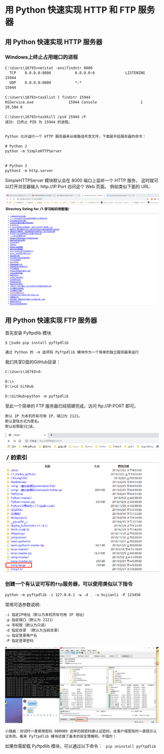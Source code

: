 # 用 Python 快速实现 HTTP 和 FTP 服务器

## 用 Python 快速实现 HTTP 服务器

### Windows上终止占用端口的进程
``` 
C:\Users\18793>netstat -ano|findstr 8000
  TCP    0.0.0.0:8000           0.0.0.0:0              LISTENING       15944
  UDP    0.0.0.0:8000           *:*                                    15944

C:\Users\18793>tasklist | findstr 15944
KGService.exe                15944 Console                    1     20,584 K

C:\Users\18793>taskkill /pid 15944 /F
成功: 已终止 PID 为 15944 的进程。
```


```

Python 允许运行一个 HTTP 服务器来从根路径共享文件，下面是开启服务器的命令：

# Python 2
python -m SimpleHTTPServer


# Python 3
python3 -m http.server

```
SimpleHTTPServer 模块默认会在 8000 端口上监听一个 HTTP 服务，
这时就可以打开浏览器输入 http://IP:Port 访问这个 Web 页面。
例如类似下面的 URL:

![](../../_static/http_server.PNG)



## 用 Python 快速实现 FTP 服务器
首先安装 Pyftpdlib 模块

```
$ sudo pip install pyftpdlib
```

`通过 Python 的 -m 选项将 Pyftpdlib 模块作为一个简单的独立服务器来运行`

我们共享D盘的GitHub目录：

``` 
C:\Users\18793>d:

D:\>
D:\>cd GitHub

D:\GitHub>python -m pyftpdlib
```
至此一个简单的 FTP 服务器已经搭建完成，访问 ftp://IP:PORT 即可。
``` 
默认 IP 为本机所有可用 IP，端口为 2121。
默认登陆方式为匿名。
默认权限是只读。

```
![](../../_static/python-ftp-server001.png)


### 创建一个有认证可写的`ftp`服务器，可以使用类似以下指令
``` 
python -m pyftpdlib -i 127.0.0.1 -w -d . -u hujianli -P 123456
```
常用可选参数说明:

``` 
-i 指定IP地址（默认为本机所有可用 IP 地址）
-p 指定端口（默认为 2121）
-w 写权限（默认为只读）
-d 指定目录 （默认为当前目录）
-u 指定登录用户名
-P 指定登录密码

```
![](../../_static/python-ftp000003.png)


`小插曲：测试时一直使用密码 000000 这样的弱密码做认证密码，在客户端登陆时一直提示认证失败。看来 Pyftpdlib 模块还做了基本的安全策略哟，不错的！`

如果你需卸载 Pyftpdlib 模块，可以通过以下命令：
` 
 pip uninstall pyftpdlib
`